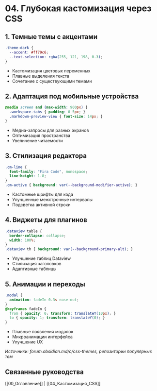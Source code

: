 # 04. Глубокая кастомизация через CSS

## 1. Темные темы с акцентами
```css
.theme-dark {
  --accent: #ff79c6;
  --text-selection: rgba(255, 121, 198, 0.3);
}
```
- Кастомизация цветовых переменных
- Плавные выделения текста
- Сочетание с существующими темами

## 2. Адаптация под мобильные устройства
```css
@media screen and (max-width: 900px) {
  .workspace-tabs { padding: 0 5px; }
  .markdown-preview-view { font-size: 14px; }
}
```
- Медиа-запросы для разных экранов
- Оптимизация пространства
- Увеличение читаемости

## 3. Стилизация редактора
```css
.cm-line {
  font-family: "Fira Code", monospace;
  line-height: 1.8;
}
.cm-active { background: var(--background-modifier-active); }
```
- Кастомные шрифты для кода
- Улучшенные межстрочные интервалы
- Подсветка активной строки

## 4. Виджеты для плагинов
```css
.dataview table {
  border-collapse: collapse;
  width: 100%;
}
.dataview th { background: var(--background-primary-alt); }
```
- Улучшение таблиц Dataview
- Стилизация заголовков
- Адаптивные таблицы

## 5. Анимации и переходы
```css
.modal {
  animation: fadeIn 0.3s ease-out;
}
@keyframes fadeIn {
  from { opacity: 0; transform: translateY(10px); }
  to { opacity: 1; transform: translateY(0); }
}
```
- Плавные появления модалок
- Микроанимации интерфейса
- Улучшение UX

*Источники: forum.obsidian.md/c/css-themes, репозитории популярных тем*

## Связанные руководства
[[00_Оглавление]] | [[04_Кастомизация_CSS]]

